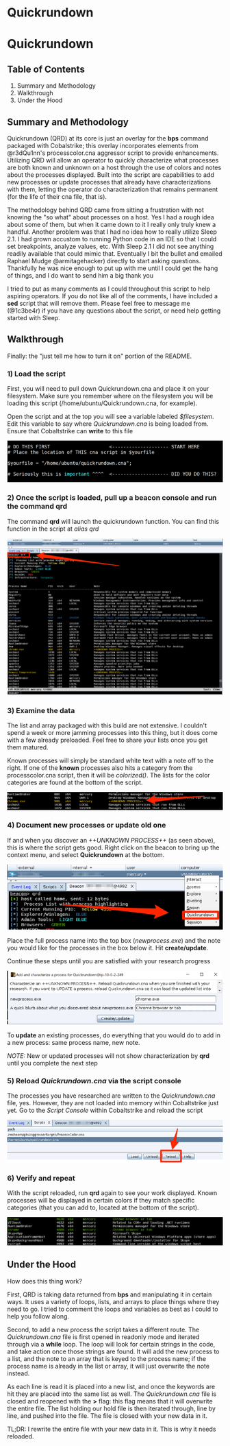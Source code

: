 # Quickrundown

# Quickrundown

## Table of Contents
1. Summary and Methodology
2. Walkthrough
3. Under the Hood


## Summary and Methodology

Quickrundown (QRD) at its core is just an overlay for the **bps** command packaged with Cobalstrike; this overlay incorporates elements from @r3dQu1nn's processcolor.cna aggressor script to provide enhancements. Utilizing QRD will allow an operator to quickly characterize what processes are both known and unknown on a host through the use of colors and notes about the processes displayed. Built into the script are capabilities to add new processes or update processes that already have characterizations with them, letting the operator do characterization that remains permanent (for the life of their cna file, that is). 

The methodology behind QRD came from sitting a frustration with not knowing the "so what" about processes on a host. Yes I had a rough idea about some of them, but when it came down to it I really only truly knew a handful. Another problem was that I had no idea how to really utilize Sleep 2.1. I had grown accustom to running Python code in an IDE so that I could set breakpoints, analyze values, etc. With Sleep 2.1 I did not see anything readily available that could mimic that. Eventually I bit the bullet and emailed Raphael Mudge @armitagehacker) directly to start asking questions. Thankfully he was nice enough to put up with me until I could get the hang of things, and I do want to send him a big thank you

I tried to put as many comments as I could throughout this script to help aspiring operators. If you do not like all of the comments, I have included a **sed** script that will remove them. Please feel free to message me (@1c3be4r) if you have any questions about the script, or need help getting started with Sleep.

## Walkthrough

Finally: the "just tell me how to turn it on" portion of the README. 

### 1) Load the script

First, you will need to pull down Quickrundown.cna and place it on your filesystem. Make sure you remember where on the filesystem you will be loading this script (/home/ubuntu/Quickrundown.cna, for example). 

Open the script and at the top you will see a variable labeled *$filesystem*. Edit this variable to say where *Quickrundown.cna* is being loaded from. Ensure that Cobaltstrike can **write** to this file

![alt text](https://raw.githubusercontent.com/1c3be4r/stash/master/step1.png "Step 1")

### 2) Once the script is loaded, pull up a beacon console and run the command **qrd**

The command **qrd** will launch the quickrundown function. You can find this function in the script at *alias qrd*

![alt text](https://raw.githubusercontent.com/1c3be4r/stash/master/step2_.png "Step 2")

### 3) Examine the data

The list and array packaged with this build are not extensive. I couldn't spend a week or more jamming processes into this thing, but it does come with a few already preloaded. Feel free to share your lists once you get them matured. 

Known processes will simply be standard white text with a note off to the right. If one of the **known** processes also hits a category from the processcolor.cna script, then it will be *colorized()*. The lists for the color categories are found at the bottom of the script.

![alt text](https://raw.githubusercontent.com/1c3be4r/stash/master/step4_more.png "Step 3")

### 4) Document new processes or update old one

If and when you discover an *++UNKNOWN PROCESS++* (as seen above), this is where the script gets good. Right click on the beacon to bring up the context menu, and select **Quickrundown** at the bottom. 

![alt text](https://raw.githubusercontent.com/1c3be4r/stash/master/step3_.png "Step 4 also")

Place the full process name into the top box (*newprocess.exe*) and the note you would like for the processes in the box below it. Hit **create/update**.

Continue these steps until you are satisfied with your research progress

![alt text](https://raw.githubusercontent.com/1c3be4r/stash/master/step4.png "Step 4")

To **update** an existing processes, do everything that you would do to add in a new process: same process name, new note. 

*NOTE:* New or updated processes will not show characterization by **qrd** until you complete the next step

### 5) Reload *Quickrundown.cna* via the script console

The processes you have researched are written to the *Quickrundown.cna* file, yes. However, they are not loaded into memory within Cobaltstrike just yet. Go to the *Script Console* within Cobaltstrike and reload the script

![alt text](https://raw.githubusercontent.com/1c3be4r/stash/master/step5.png "Step 5")

### 6) Verify and repeat

With the script reloaded, run **qrd** again to see your work displayed. Known processes will be displayed in certain colors if they match specific categories (that you can add to, located at the bottom of the script). 

![alt text](https://raw.githubusercontent.com/1c3be4r/stash/master/step6.png "Step 6")

## Under the Hood

How does this thing work? 

First, QRD is taking data returned from **bps** and manipulating it in certain ways. It uses a variety of loops, lists, and arrays to place things where they need to go. I tried to comment the loops and variables as best as I could to help you follow along.

Second, to add a new process the script takes a different route. The *Quickrundown.cna* file is first opened in readonly mode and iterated through via a **while** loop. The loop will look for certain strings in the code, and take action once those strings are found. It will add the new process to a list, and the note to an array that is keyed to the process name; if the process name is already in the list or array, it will just overwrite the note instead. 

As each line is read it is placed into a new list, and once the keywords are hit they are placed into the same list as well. The *Quickrundown.cna* file is closed and reopened with the **>** flag: this flag means that it will overwrite the entire file. The list holding our hold file is then iterated through, line by line, and pushed into the file. The file is closed with your new data in it. 

TL;DR: I rewrite the entire file with your new data in it. This is why it needs reloaded. 

